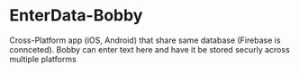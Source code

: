 # EnterData-Bobby
Cross-Platform app (iOS, Android) that share same database (Firebase is connceted). Bobby can enter text here and have it be stored securly across multiple platforms
